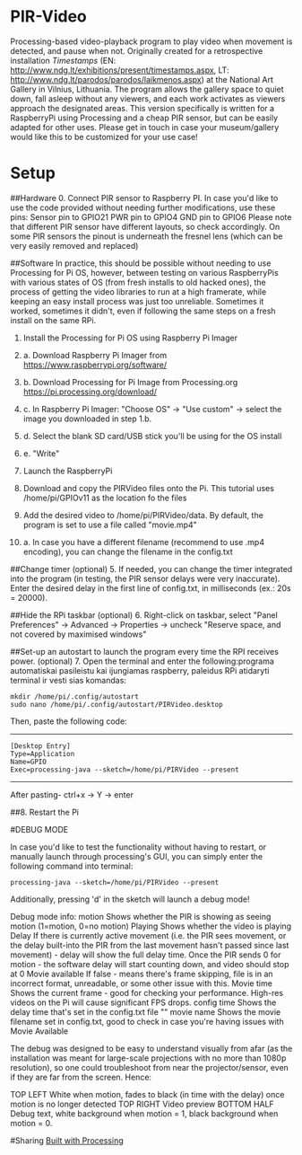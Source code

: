 # PIR-Video
Processing-based video-playback program to play video when movement is detected, and pause when not.
Originally created for a retrospective installation _Timestamps_ (EN: http://www.ndg.lt/exhibitions/present/timestamps.aspx, LT: http://www.ndg.lt/parodos/parodos/laikmenos.aspx) at the National Art Gallery in Vilnius, Lithuania. The program allows the gallery space to quiet down, fall asleep without any viewers, and each work activates as viewers approach the designated areas. 
This version specifically is written for a RaspberryPi using Processing and a cheap PIR sensor, but can be easily adapted for other uses. Please get in touch in case your museum/gallery would like this to be customized for your use case!

<h1>Setup</h1>

##Hardware
0. Connect PIR sensor to Raspberry PI.
	In case you'd like to use the code provided without needing further modifications, use these pins:
		Sensor pin to	GPIO21 
		PWR pin to 	GPIO4
		GND pin to 	GPIO6
	Please note that different PIR sensor have different layouts, so check accordingly. On some PIR sensors the pinout is underneath the fresnel lens (which can be very easily removed and replaced)

##Software
In practice, this should be possible without needing to use Processing for Pi OS, however, between testing on various RaspberryPis with various states of OS (from fresh installs to old hacked ones), the process of getting the video libraries to run at a high framerate, while keeping an easy install process was just too unreliable. Sometimes it worked, sometimes it didn't, even if following the same steps on a fresh install on the same RPi.

1. Install the Processing for Pi OS using Raspberry Pi Imager
1. a. Download Raspberry Pi Imager from https://www.raspberrypi.org/software/
1. b. Download Processing for Pi Image from Processing.org https://pi.processing.org/download/
1. c. In Raspberry Pi Imager: "Choose OS" -> "Use custom" -> select the image you downloaded in step 1.b.
1. d. Select the blank SD card/USB stick you'll be using for the OS install
1. e. "Write"

2. Launch the RaspberryPi

3. Download and copy the PIRVideo files onto the Pi. This tutorial uses /home/pi/GPIOv11 as the location fo the files

4. Add the desired video to /home/pi/PIRVideo/data. By default, the program is set to use a file called "movie.mp4"
4. a. In case you have a different filename (recommend to use .mp4 encoding), you can change the filename in the config.txt

##Change timer (optional)
5. If needed, you can change the timer integrated into the program (in testing, the PIR sensor delays were very inaccurate). Enter the desired delay in the first line of config.txt, in milliseconds (ex.: 20s = 20000).

##Hide the RPi taskbar (optional)
6. Right-click on taskbar, select "Panel Preferences" -> Advanced -> Properties -> uncheck "Reserve space, and not covered by maximised windows"


##Set-up an autostart to launch the program every time the RPI receives power. (optional)
7. Open the terminal and enter the following:programa automatiskai pasileistu kai ijungiamas raspberry, paleidus RPi atidaryti terminal ir vesti sias komandas:

	mkdir /home/pi/.config/autostart
	sudo nano /home/pi/.config/autostart/PIRVideo.desktop

Then, paste the following code:
___________________________
	[Desktop Entry]
	Type=Application
	Name=GPIO
	Exec=processing-java --sketch=/home/pi/PIRVideo --present
_______________________________
After pasting-  ctrl+x -> Y -> enter

##8. Restart the Pi



#DEBUG MODE

In case you'd like to test the functionality without having to restart, or manually launch through processing's GUI, you can simply enter the following command into terminal:

	processing-java --sketch=/home/pi/PIRVideo --present

Additionally, pressing 'd' in the sketch will launch a debug mode!

Debug mode info:
motion		Shows whether the PIR is showing as seeing motion (1=motion, 0=no motion)
Playing		Shows whether the video is playing
Delay		If there is currently active movement (i.e. the PIR sees movement, or the delay built-into the PIR from the last movement hasn't passed since last movement) - delay will show the full delay time. Once the PIR sends 0 for motion - the software delay will start counting down, and video should stop at 0
Movie available	If false - means there's frame skipping, file is in an incorrect format, unreadable, or some other issue with this.
Movie time	Shows the current frame - good for checking your performance. High-res videos on the Pi will cause significant FPS drops.
config time	Shows the delay time that's set in the config.txt file
"" movie name	Shows the movie filename set in config.txt, good to check in case you're having issues with Movie Available

The debug was designed to be easy to understand visually from afar (as the installation was meant for large-scale projections with no more than 1080p resolution), so one could troubleshoot from near the projector/sensor, even if they are far from the screen. Hence:

TOP LEFT 	White when motion, fades to black (in time with the delay) once motion is no longer detected 
TOP RIGHT	Video preview
BOTTOM HALF	Debug text, white background when motion = 1, black background when motion = 0. 

#Sharing
[Built with Processing](https://processing.org/)
